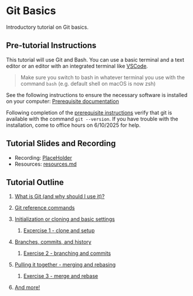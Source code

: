 # Git Basics

Introductory tutorial on Git basics.

## Pre-tutorial Instructions

This tutorial will use Git and Bash. You can use a basic terminal and a text editor or an editor
with an integrated terminal like [VSCode](https://code.visualstudio.com/).

> Make sure you switch to bash in whatever terminal you use with the command `bash` (e.g. default
> shell on macOS is now zsh)

See the following instructions to ensure the necessary software is installed on your computer:
[Prerequisite documentation](./prereq.md)

Following completion of the [prerequisite instructions](./prereq.md) verify that git is available
with the command `git --version`. If you have trouble with the installation, come to office hours
on 6/10/2025 for help.

## Tutorial Slides and Recording

- Recording: [PlaceHolder](TODO)
- Resources: [resources.md](resources.md)

## Tutorial Outline

1. [What is Git (and why should I use it)?](./what-is-git.md)

2. [Git reference commands](./git-help-and-config.md)

3. [Initialization or cloning and basic settings](./git-going.md)
   1. [Excercise 1 - clone and setup](./ex1-clone-and-setup.md)

4. [Branches, commits, and history](./branching-commits-history.md)
   1. [Exercise 2 - branching and commits](./ex2-local-branch-and-commit.md)

5. [Pulling it together - merging and rebasing](./merging-and-rebasing.md)
   1. [Exercise 3 - merge and rebase](./ex3-merge-and-rebase.md)

6. [And more!](./further-topics.md)
